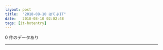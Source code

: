 ```yaml
---
layout: post
title:  "2018-08-10 はてぶIT"
date:   2018-08-10 02:02:48
tags: [it-hotentry]
---
```

0 件のデータあり

<hr>
